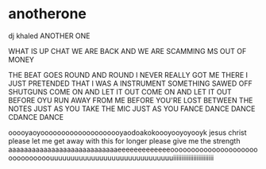 # anotherone
dj khaled ANOTHER ONE

WHAT IS UP CHAT WE ARE BACK AND WE ARE SCAMMING MS OUT OF MONEY

THE BEAT GOES ROUND AND ROUND 
I NEVER REALLY GOT ME THERE
I JUST PRETENDED THAT I WAS A INSTRUMENT
SOMETHING SAWED OFF SHUTGUNS
COME ON AND LET IT OUT
COME ON AND LET IT OUT 
BEFORE OYU RUN AWAY FROM ME
BEFORE YOU'RE LOST BETWEEN THE NOTES
JUST AS YOU TAKE THE MIC
JUST AS YOU FANCE DANCE DANCE CDANCE DANCE

ooooyaoyoooooooooooooooooooyaodoakokoooyooyoyooyk
jesus christ please let me get away with this for longer
please give me the strength
aaaaaaaaaaaaaaaaaaaaaaaaaaaaeeeeeeeeeeeeeooooooooooooooooooooooooooooooouuuuuuuuuuuuuuuuuuuuuuuuuuuuuuiiiiiiiiiiiiiiiiiiiiiiii
